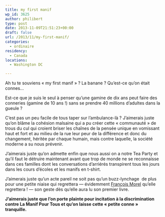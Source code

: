 ```yaml
---
title: my first manif
wp_id: 3625
author: philibert
type: post
date: 2013-11-09T21:51:23+00:00
draft: false
url: /2013/11/my-first-manif/
categories:
  - ordinaire
residency:
  - Canada
locations:
  - Washington DC

---
```

Ah tu te souviens « my first manif » ? La banane ? Qu&rsquo;est-ce qu&rsquo;on était connes&#8230;

Est-ce que je suis le seul à penser qu&rsquo;une gamine de dix ans peut faire des conneries (gamine de 10 ans !) sans se prendre 40 millions d&rsquo;adultes dans la gueule ?

C&rsquo;est pas un peu facile de tous taper sur l&rsquo;ambulance-là ? J&rsquo;aimerais juste qu&rsquo;on blâme la cohésion malsaine qui a pu créer cette « communauté » de trous du cul qui croient briser les chaînes de la pensée unique en vomissant haut et fort et au milieu de la rue leur peur de la différence et donc du changement, héritée par chaque humain, mais contre laquelle, la société moderne a su nous prévenir.

J&rsquo;aimerais juste qu&rsquo;on admette enfin que nous aussi on a notre Tea Party et qu&rsquo;il faut le détruire maintenant avant que trop de monde ne se reconnaisse dans ces familles dont les conversations d&rsquo;arriérés transpirent tous les jours dans les cours d&rsquo;écoles et les manifs en t-shirt.

J&rsquo;aimerais juste qu&rsquo;un acte pareil ne soit pas qu&rsquo;un buzz-lynchage  de plus pour une petite niaise qui regrettera &mdash; évidemment [François Morel][1] qu&rsquo;elle regrettera ! &mdash; son geste dès qu&rsquo;elle aura lu son premier livre.

**J&rsquo;aimerais juste que l&rsquo;on porte plainte pour incitation à la discrimination contre La Manif Pour Tous et qu&rsquo;on laisse cette « petite conne » tranquille.**

 [1]: https://www.dailymotion.com/video/x16o2wx_le-billet-de-francois-morel-c-est-pour-qui-la-banane_fun?start=3